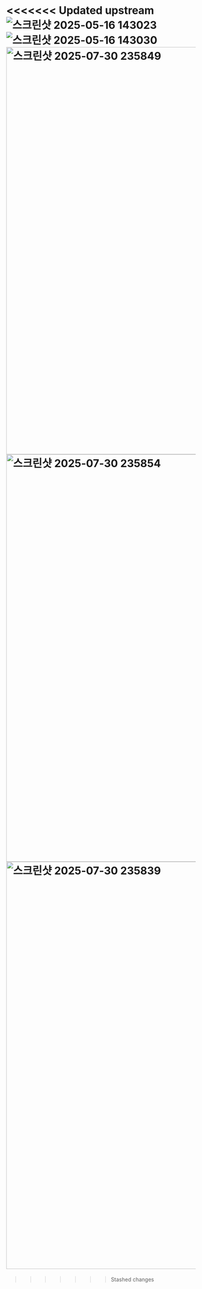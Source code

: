 <<<<<<< Updated upstream
![스크린샷 2025-05-16 143023](https://github.com/user-attachments/assets/ae14b9cd-dbfe-41bb-b07b-83bbb907120c)
![스크린샷 2025-05-16 143030](https://github.com/user-attachments/assets/2700723d-82a4-46c1-83de-49b03307212a)
<img width="1920" height="1080" alt="스크린샷 2025-07-30 235849" src="https://github.com/user-attachments/assets/957bac18-8443-488c-8516-399125c75020" />
<img width="1920" height="1080" alt="스크린샷 2025-07-30 235854" src="https://github.com/user-attachments/assets/a5afce80-5d42-499a-be94-354ab05c0d58" />
<img width="1920" height="1080" alt="스크린샷 2025-07-30 235839" src="https://github.com/user-attachments/assets/0f987b18-f6af-4aa7-b343-04f52567c668" />
=======
>>>>>>> Stashed changes
